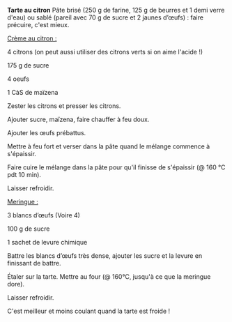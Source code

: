 
**Tarte au citron**
Pâte brisé (250 g de farine, 125 g de beurres et 1 demi verre d'eau) ou sablé (pareil avec 70 g de sucre et 2 jaunes d’œufs) : faire précuire, c'est mieux.

<span style="text-decoration:underline;">Crème au citron :</span>

4 citrons (on peut aussi utiliser des citrons verts si on aime l'acide !)

175 g de sucre

4 oeufs

1 CàS de maïzena

Zester les citrons et presser les citrons.

Ajouter sucre, maïzena, faire chauffer à feu doux.

Ajouter les œufs prébattus.

Mettre à feu fort et verser dans la pâte quand le mélange commence à s'épaissir.

Faire cuire le mélange dans la pâte pour qu'il finisse de s'épaissir (@ 160 °C pdt 10 min).

Laisser refroidir.

<span style="text-decoration:underline;">Meringue :</span>

3 blancs d’œufs (Voire 4)

100 g de sucre

1 sachet de levure chimique

Battre les blancs d’œufs très dense, ajouter les sucre et la levure en finissant de battre.

Étaler sur la tarte. Mettre au four (@ 160°C, jusqu'à ce que la meringue dore).

Laisser refroidir.

C'est meilleur et moins coulant quand la tarte est froide !
